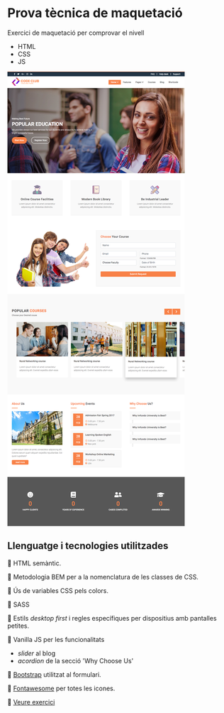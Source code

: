 # Prova tècnica de maquetació
Exercici de maquetació per comprovar el nivell
- HTML
- CSS
- JS

![Captura de pantalla de l'exercici](https://github.com/laiasolanes/Prova_maquetacio/blob/main/imgs/FireShot-Capture-006---Prova-de-maquetacio.jpg)
## Llenguatge i tecnologies utilitzades

🍭  HTML semàntic.

🍭  Metodologia BEM per a la nomenclatura de les classes de CSS.

🍭  Ús de variables CSS pels colors.

🍭  SASS

🍭  Estils *desktop first* i regles específiques per dispositius amb pantalles petites.

🍭  Vanilla JS per les funcionalitats 

- *slider* al blog
- *acordion* de la secció 'Why Choose Us'

🍭 [Bootstrap](https://getbootstrap.com/docs/4.0/components/forms/) utilitzat al formulari.

🍭 [Fontawesome](https://fontawesome.com/) per totes les icones.

🍭 [Veure exercici](http://laiasolanes.cat/prova_maquetacio/)


